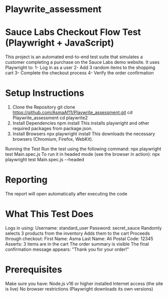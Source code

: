 # Playwrite_assessment

# Sauce Labs Checkout Flow Test (Playwright + JavaScript)

This project is an automated end-to-end test suite that simulates a customer completing a purchase on the Sauce Labs demo website.
It uses Playwright to:
1- Log in as a user
2- Add 3 random items to the shopping cart
3- Complete the checkout process
4- Verify the order confirmation


# Setup Instructions

1. Clone the Repository
git clone https://github.com/AsmaAf11/Playwrite_assessment.git
cd Playwrite_assessment
cd playwrite2
3. Install Dependencies
npm install
This installs playwright and other required packages from package.json.
4. Install Browsers
npx playwright install
This downloads the necessary browsers (Chromium, Firefox, WebKit).

 Running the Test
Run the test using the following command:
npx playwright test Main.spec.js
To run it in headed mode (see the browser in action):
npx playwright test Main.spec.js --headed

# Reporting

The report will open automatically after executing the code

# What This Test Does
Logs in using:
Username: standard_user
Password: secret_sauce
Randomly selects 3 products from the inventory
Adds them to the cart
Proceeds through checkout:
First Name: Asma
Last Name: Ali
Postal Code: 12345
Asserts:
3 items are in the cart
The order summary is visible
The final confirmation message appears:
"Thank you for your order!"

# Prerequisites

Make sure you have:
Node.js v16 or higher installed
Internet access (the site is live)
No browser restrictions (Playwright downloads its own versions)
